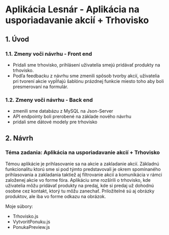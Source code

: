# Aplikácia Lesnár - Aplikácia na usporiadavanie akcií + Trhovisko
## 1. Úvod 
### 1.1. Zmeny voči návrhu - Front end
- Pridali sme trhovisko, prihlásení uživatelia smejú pridávať produkty na trhovisko.
- Podľa feedbacku z návrhu sme zmenili spôsob tvorby akcií, uživatelia pri tvorení akcie vypĺňajú šablónu prázdnej funkcie miesto toho aby boli presmerovaní na formulár.
### 1.2. Zmeny voči návrhu - Back end
- zmenili sme databázu z MySQL na Json-Server
- API endpointy boli prerobené na základe nového návrhu
- pridali sme dátové modely pre trhovisko
  
## 2. Návrh
### Téma zadania: Aplikácia na usporiadavanie akcií + Trhovisko
Témou aplikácie je prihlasovanie sa na akcie a zakladanie akcií. Základnú funkcionalitu ktorú sme si pod týmto predstavovali je okrem spomínaného prihlasovania a zakladania taktiež aj filtrovanie akcií a komunikácia v rámci založenej akcie vo forme fóra.
Aplikáciu sme rozšírili o trhovisko, kde uživatelia môžu pridávať produkty na predaj, kde si predaj už dohodnú osobne cez kontakt, ktorý tu môžu zanechať. Priložitelné sú aj obrázky produktov, ale iba vo forme odkazu na obrázok. 

Moje súbory: 
- Trhovisko.js
- VytvoritPonuku.js
- PonukaPreview.js
